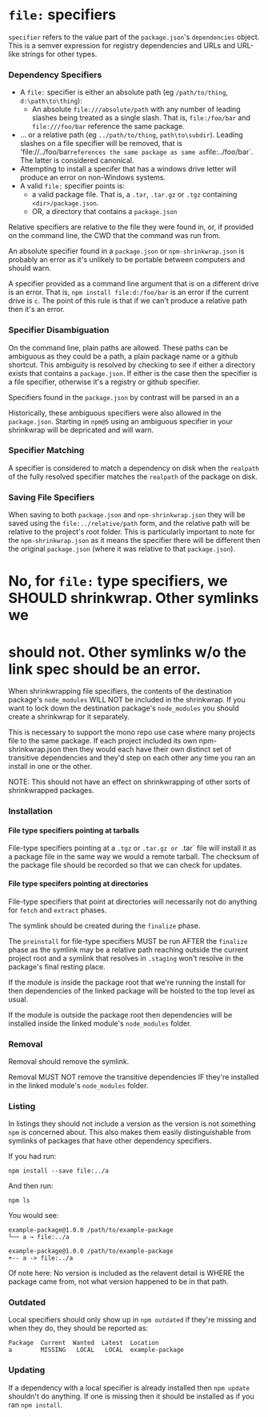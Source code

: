 # `file:` specifiers

`specifier` refers to the value part of the `package.json`'s `dependencies`
object.  This is a semver expression for registry dependencies and
URLs and URL-like strings for other types.

### Dependency Specifiers

* A `file:` specifier is either an absolute path (eg `/path/to/thing`, `d:\path\to\thing`):
  * An absolute `file:///absolute/path` with any number of leading slashes
    being treated as a single slash. That is, `file:/foo/bar` and
    `file:///foo/bar` reference the same package.
* … or a relative path (eg `../path/to/thing`, `path\to\subdir`).  Leading
  slashes on a file specifier will be removed, that is 'file://../foo/bar`
  references the same package as same as `file:../foo/bar`.  The latter is
  considered canonical.
* Attempting to install a specifer that has a windows drive letter will
  produce an error on non-Windows systems.
* A valid `file:` specifier points is:
  * a valid package file. That is, a `.tar`, `.tar.gz` or `.tgz` containing
  `<dir>/package.json`.
  * OR, a directory that contains a `package.json`

Relative specifiers are relative to the file they were found in, or, if
provided on the command line, the CWD that the command was run from.

An absolute specifier found in a `package.json` or `npm-shrinkwrap.json` is
probably an error as it's unlikely to be portable between computers and
should warn.

A specifier provided as a command line argument that is on a different drive
is an error.  That is, `npm install file:d:/foo/bar` is an error if the
current drive is `c`.  The point of this rule is that if we can't produce a
relative path then it's an error.

### Specifier Disambiguation

On the command line, plain paths are allowed.  These paths can be ambiguous
as they could be a path, a plain package name or a github shortcut.  This
ambiguity is resolved by checking to see if either a directory exists that
contains a `package.json`.  If either is the case then the specifier is a
file specifier, otherwise it's a registry or github specifier.

Specifiers found in the `package.json` by contrast will be parsed in an a

Historically, these ambiguous specifiers were also allowed in the
`package.json`.  Starting in `npm@5` using an ambiguous specifier in your
shrinkwrap will be depricated and will warn.

### Specifier Matching

A specifier is considered to match a dependency on disk when the `realpath`
of the fully resolved specifier matches the `realpath` of the package on disk.

### Saving File Specifiers

When saving to both `package.json` and `npm-shrinkwrap.json` they will be
saved using the `file:../relative/path` form, and the relative path will be
relative to the project's root folder.  This is particularly important to
note for the `npm-shrinkwrap.json` as it means the specifier there will
be different then the original `package.json` (where it was relative to that
`package.json`).

# No, for `file:` type specifiers, we SHOULD shrinkwrap.  Other symlinks we
# should not. Other symlinks w/o the link spec should be an error.

When shrinkwrapping file specifiers, the contents of the destination
package's `node_modules` WILL NOT be included in the shrinkwrap. If you want to lock
down the destination package's `node_modules` you should create a shrinkwrap for it
separately.

This is necessary to support the mono repo use case where many projects file
to the same package.  If each project included its own npm-shrinkwrap.json
then they would each have their own distinct set of transitive dependencies
and they'd step on each other any time you ran an install in one or the other.

NOTE: This should not have an effect on shrinkwrapping of other sorts of
shrinkwrapped packages.

### Installation

#### File type specifiers pointing at tarballs

File-type specifiers pointing at a `.tgz` or `.tar.gz or `.tar` file will
install it as a package file in the same way we would a remote tarball.  The
checksum of the package file should be recorded so that we can check for updates.

#### File type specifers pointing at directories

File-type specifiers that point at directories will necessarily not do
anything for `fetch` and `extract` phases.

The symlink should be created during the `finalize` phase.

The `preinstall` for file-type specifiers MUST be run AFTER the
`finalize` phase as the symlink may be a relative path reaching outside the
current project root and a symlink that resolves in `.staging` won't resolve
in the package's final resting place.

If the module is inside the package root that we're running the install for then
dependencies of the linked package will be hoisted to the top level as usual.

If the module is outside the package root then dependencies will be installed inside
the linked module's `node_modules` folder.

### Removal

Removal should remove the symlink.

Removal MUST NOT remove the transitive dependencies IF they're installed in
the linked module's `node_modules` folder.

### Listing

In listings they should not include a version as the version is not
something `npm` is concerned about.  This also makes them easily
distinguishable from symlinks of packages that have other dependency
specifiers.

If you had run:

```
npm install --save file:../a
```

And then run:
```
npm ls
```

You would see:

```
example-package@1.0.0 /path/to/example-package
└── a → file:../a
```

```
example-package@1.0.0 /path/to/example-package
+-- a -> file:../a
```

Of note here: No version is included as the relavent detail is WHERE the
package came from, not what version happened to be in that path.

### Outdated

Local specifiers should only show up in `npm outdated` if they're missing
and when they do, they should be reported as:

```
Package  Current  Wanted  Latest  Location
a        MISSING   LOCAL   LOCAL  example-package
```

### Updating

If a dependency with a local specifier is already installed then `npm
update` shouldn't do anything.  If one is missing then it should be
installed as if you ran `npm install`.

